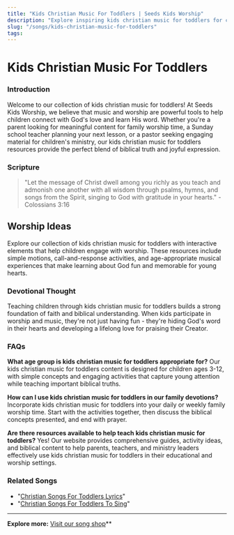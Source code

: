 ```yaml
---
title: "Kids Christian Music For Toddlers | Seeds Kids Worship"
description: "Explore inspiring kids christian music for toddlers for children's worship and faith development. Biblical music resources for families and ministry."
slug: "/songs/kids-christian-music-for-toddlers"
tags:
---
```


# Kids Christian Music For Toddlers

### Introduction

Welcome to our collection of kids christian music for toddlers! At Seeds Kids Worship, we believe that music and worship are powerful tools to help children connect with God's love and learn His word. Whether you're a parent looking for meaningful content for family worship time, a Sunday school teacher planning your next lesson, or a pastor seeking engaging material for children's ministry, our kids christian music for toddlers resources provide the perfect blend of biblical truth and joyful expression.

### Scripture

> "Let the message of Christ dwell among you richly as you teach and admonish one another with all wisdom through psalms, hymns, and songs from the Spirit, singing to God with gratitude in your hearts." - Colossians 3:16

## Worship Ideas

Explore our collection of kids christian music for toddlers with interactive elements that help children engage with worship. These resources include simple motions, call-and-response activities, and age-appropriate musical experiences that make learning about God fun and memorable for young hearts.

### Devotional Thought

Teaching children through kids christian music for toddlers builds a strong foundation of faith and biblical understanding. When kids participate in worship and music, they're not just having fun - they're hiding God's word in their hearts and developing a lifelong love for praising their Creator.

### FAQs

**What age group is kids christian music for toddlers appropriate for?**
Our kids christian music for toddlers content is designed for children ages 3-12, with simple concepts and engaging activities that capture young attention while teaching important biblical truths.

**How can I use kids christian music for toddlers in our family devotions?**
Incorporate kids christian music for toddlers into your daily or weekly family worship time. Start with the activities together, then discuss the biblical concepts presented, and end with prayer.

**Are there resources available to help teach kids christian music for toddlers?**
Yes! Our website provides comprehensive guides, activity ideas, and biblical content to help parents, teachers, and ministry leaders effectively use kids christian music for toddlers in their educational and worship settings.

### Related Songs

- "[Christian Songs For Toddlers Lyrics](/songs/christian-songs-for-toddlers-lyrics/)"
- "[Christian Songs For Toddlers To Sing](/songs/christian-songs-for-toddlers-to-sing/)"

---

**Explore more:** [Visit our song shop](https://seedskidsworship.com/shop)**

<!-- Schema Markup -->
<script type="application/ld+json">
{
  "@context": "https://schema.org",
  "@type": "MusicRecording",
  "name": "Kids Christian Music For Toddlers",
  "byArtist": {
    "@type": "MusicGroup",
    "name": "Seeds Kids Worship"
  },
  "isFamilyFriendly": true,
  "url": "https://seedskidsworship.com/songs/kids-christian-music-for-toddlers/"
}
</script>